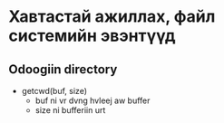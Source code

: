 # Хавтастай ажиллах, файл системийн эвэнтүүд

## Odoogiin directory

* getcwd(buf, size)
	- buf ni vr dvng hvleej aw buffer
 	- size ni bufferiin urt


